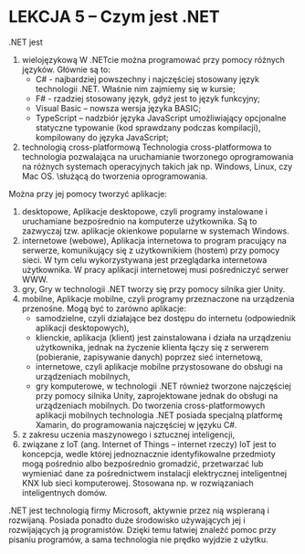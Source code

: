 # LEKCJA 5 – Czym jest .NET
.NET jest
1. wielojęzykową
        W .NETcie  można programować przy pomocy różnych języków. Głównie są to:
    * C# - najbardziej powszechny i najczęściej stosowany język technologii .NET. Właśnie nim zajmiemy się w kursie;
    * F# - rzadziej stosowany język, gdyż jest to język funkcyjny;
    * Visual Basic – nowsza wersja języka BASIC;
    * TypeScript – nadzbiór języka JavaScript umożliwiający opcjonalne statyczne typowanie (kod sprawdzany podczas kompilacji), kompilowany do języka JavaScript;
2. technologią cross-platformową
        Technologia cross-platformowa to technologia pozwalająca na uruchamianie tworzonego oprogramowania na różnych systemach operacyjnych takich jak np. Windows, Linux, czy Mac OS.
\służącą do tworzenia oprogramowania.


Można przy jej pomocy tworzyć aplikacje:
1. desktopowe,
        Aplikacje desktopowe, czyli programy instalowane i uruchamiane bezpośrednio na komputerze użytkownika. Są to zazwyczaj tzw. aplikacje okienkowe popularne w systemach Windows.
2. internetowe (webowe),
        Aplikacja internetowa to program pracujący na serwerze, komunikujący się z użytkownikiem (hostem) przy pomocy sieci. W tym celu wykorzystywana jest przeglądarka internetowa użytkownika. W pracy aplikacji internetowej musi pośredniczyć serwer WWW.
3. gry,
        Gry w technologii .NET tworzy się przy pomocy silnika gier Unity.
4. mobilne,
        Aplikacje mobilne, czyli programy przeznaczone na urządzenia przenośne. Mogą być to zarówno aplikacje:
    * samodzielne, czyli działające bez dostępu do internetu (odpowiednik aplikacji desktopowych),
    * klienckie, aplikacja (klient) jest zainstalowana i działa na urządzeniu użytkownika, jednak na życzenie klienta łączy się z serwerem (pobieranie, zapisywanie danych) poprzez sieć internetową,
    * internetowe, czyli aplikacje mobilne przystosowane do obsługi na urządzeniach mobilnych,
    * gry komputerowe, w technologii .NET również tworzone najczęściej przy pomocy silnika Unity, zaprojektowane jednak do obsługi na urządzeniach mobilnych.
        Do tworzenia cross-platformowych aplikacji mobilnych technologia .NET posiada specjalną platformę Xamarin, do programowania najczęściej w języku C#.
5. z zakresu uczenia maszynowego i sztucznej inteligencji,
6. związane z IoT (ang. Internet of Things – internet rzeczy)
        IoT jest to koncepcja, wedle której jednoznacznie identyfikowalne przedmioty mogą pośrednio albo bezpośrednio gromadzić, przetwarzać lub wymieniać dane za pośrednictwem instalacji elektrycznej inteligentnej KNX lub sieci komputerowej. Stosowana np. w rozwiązaniach inteligentnych domów.


.NET jest technologią firmy Microsoft, aktywnie przez nią wspieraną i rozwijaną. Posiada ponadto duże środowisko używających jej i rozwijających ją programistów. Dzięki temu łatwiej znaleźć pomoc przy pisaniu programów, a sama technologia nie prędko wyjdzie z użytku.
